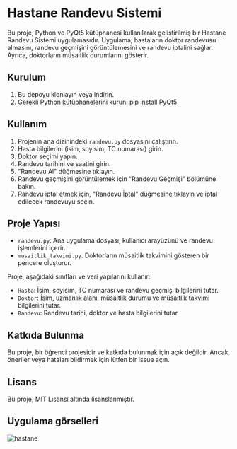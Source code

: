 # Hastane Randevu Sistemi

Bu proje, Python ve PyQt5 kütüphanesi kullanılarak geliştirilmiş bir Hastane Randevu Sistemi uygulamasıdır. Uygulama, hastaların doktor randevusu almasını, randevu geçmişini görüntülemesini ve randevu iptalini sağlar. Ayrıca, doktorların müsaitlik durumlarını gösterir.

## Kurulum

1. Bu depoyu klonlayın veya indirin.
2. Gerekli Python kütüphanelerini kurun:
pip install PyQt5

## Kullanım

1. Projenin ana dizinindeki `randevu.py` dosyasını çalıştırın.
2. Hasta bilgilerini (isim, soyisim, TC numarası) girin.
3. Doktor seçimi yapın.
4. Randevu tarihini ve saatini girin.
5. "Randevu Al" düğmesine tıklayın.
6. Randevu geçmişini görüntülemek için "Randevu Geçmişi" bölümüne bakın.
7. Randevu iptal etmek için, "Randevu İptal" düğmesine tıklayın ve iptal edilecek randevuyu seçin.

## Proje Yapısı

- `randevu.py`: Ana uygulama dosyası, kullanıcı arayüzünü ve randevu işlemlerini içerir.
- `musaitlik_takvimi.py`: Doktorların müsaitlik takvimini gösteren bir pencere oluşturur.

Proje, aşağıdaki sınıfları ve veri yapılarını kullanır:

- `Hasta`: İsim, soyisim, TC numarası ve randevu geçmişi bilgilerini tutar.
- `Doktor`: İsim, uzmanlık alanı, müsaitlik durumu ve müsaitlik takvimi bilgilerini tutar.
- `Randevu`: Randevu tarihi, doktor ve hasta bilgilerini tutar.

## Katkıda Bulunma

Bu proje, bir öğrenci projesidir ve katkıda bulunmak için açık değildir. Ancak, öneriler veya hataları bildirmek için lütfen bir Issue açın.

## Lisans

Bu proje, MIT Lisansı altında lisanslanmıştır.

## Uygulama görselleri


![hastane](https://github.com/numyy/Python-pyqt5-Projeleri/assets/148050750/162062a9-8b9f-40ed-a414-c2235da6cf12)
